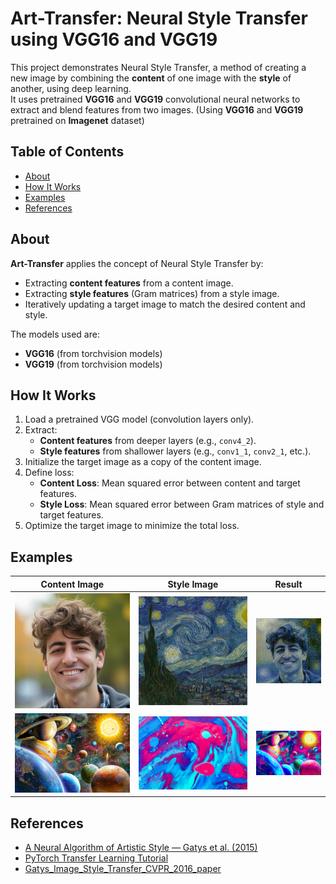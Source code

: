 # Art-Transfer: Neural Style Transfer using VGG16 and VGG19

This project demonstrates Neural Style Transfer, a method of creating a new image by combining the **content** of one image with the **style** of another, using deep learning.  
It uses pretrained **VGG16** and **VGG19** convolutional neural networks to extract and blend features from two images. (Using **VGG16** and **VGG19** pretrained on **Imagenet** dataset)


## Table of Contents

- [About](#about)
- [How It Works](#how-it-works)
- [Examples](#examples)
- [References](#references)


## About

**Art-Transfer** applies the concept of Neural Style Transfer by:

- Extracting **content features** from a content image.
- Extracting **style features** (Gram matrices) from a style image.
- Iteratively updating a target image to match the desired content and style.

The models used are:
- **VGG16** (from torchvision models)
- **VGG19** (from torchvision models)


## How It Works

1. Load a pretrained VGG model (convolution layers only).
2. Extract:
   - **Content features** from deeper layers (e.g., `conv4_2`).
   - **Style features** from shallower layers (e.g., `conv1_1`, `conv2_1`, etc.).
3. Initialize the target image as a copy of the content image.
4. Define loss:
   - **Content Loss**: Mean squared error between content and target features.
   - **Style Loss**: Mean squared error between Gram matrices of style and target features.
5. Optimize the target image to minimize the total loss.


## Examples

| Content Image | Style Image | Result |
|:-------------:|:-----------:|:------:|
| ![content](images/1.jpg) | ![style](images/8.jpg) | ![output](images/9.jpg) |
| ![content](images/2.jpg) | ![style](images/5.jpg) | ![output](images/10.png) |

## References

- [A Neural Algorithm of Artistic Style — Gatys et al. (2015)](https://arxiv.org/abs/1508.06576)
- [PyTorch Transfer Learning Tutorial](https://pytorch.org/tutorials/beginner/transfer_learning_tutorial.html)
- [Gatys_Image_Style_Transfer_CVPR_2016_paper](https://www.cv-foundation.org/openaccess/content_cvpr_2016/papers/Gatys_Image_Style_Transfer_CVPR_2016_paper.pdf)
